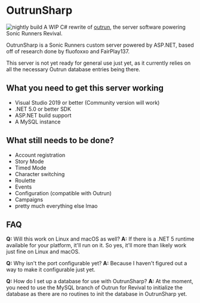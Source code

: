 # OutrunSharp
![nightly build](https://github.com/FairPlay137/OutrunSharp/actions/workflows/ci.yml/badge.svg)
A WIP C# rewrite of [outrun](https://github.com/Mtbcooler/outrun), the server software powering Sonic Runners Revival.

OutrunSharp is a Sonic Runners custom server powered by ASP.NET, based off of research done by fluofoxxo and FairPlay137.

This server is not yet ready for general use just yet, as it currently relies on all the necessary Outrun database entries being there.

## What you need to get this server working
* Visual Studio 2019 or better (Community version will work)
* .NET 5.0 or better SDK
* ASP.NET build support
* A MySQL instance

## What still needs to be done?
* Account registration
* Story Mode
* Timed Mode
* Character switching
* Roulette
* Events
* Configuration (compatible with Outrun)
* Campaigns
* pretty much everything else lmao

## FAQ
**Q:** Will this work on Linux and macOS as well?
**A:** If there is a .NET 5 runtime available for your platform, it'll run on it. So yes, it'll more than likely work just fine on Linux and macOS.

**Q:** Why isn't the port configurable yet?
**A:** Because I haven't figured out a way to make it configurable just yet.

**Q:** How do I set up a database for use with OutrunSharp?
**A:** At the moment, you need to use the MySQL branch of Outrun for Revival to initialize the database as there are no routines to init the database in OutrunSharp yet.
